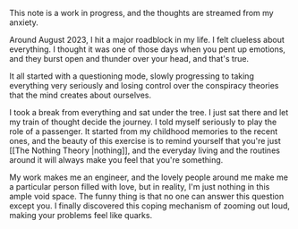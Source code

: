 This note is a work in progress, and the thoughts are streamed from my anxiety.

Around August 2023, I hit a major roadblock in my life. I felt clueless about everything. I thought it was one of those days when you pent up emotions, and they burst open and thunder over your head, and that's true.

It all started with a questioning mode, slowly progressing to taking everything very seriously and losing control over the conspiracy theories that the mind creates about ourselves.

I took a break from everything and sat under the tree. I just sat there and let my train of thought decide the journey. I told myself seriously to play the role of a passenger. It started from my childhood memories to the recent ones, and the beauty of this exercise is to remind yourself that you're just [[The Nothing Theory |nothing]], and the everyday living and the routines around it will always make you feel that you're something.

My work makes me an engineer, and the lovely people around me make me a particular person filled with love, but in reality, I'm just nothing in this ample void space. The funny thing is that no one can answer this question except you. I finally discovered this coping mechanism of zooming out loud, making your problems feel like quarks.
